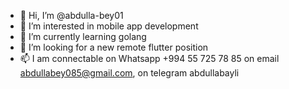 - 👋 Hi, I’m @abdulla-bey01
- 👀 I’m interested in mobile app development
- 🌱 I’m currently learning golang
- 💞️ I’m looking for a new remote flutter position
- 📫 I am connectable on Whatsapp +994 55 725 78 85 on email abdullabey085@gmail.com, on telegram abdullabayli

<!---
abdulla-bey01/abdulla-bey01 is a ✨ special ✨ repository because its `README.md` (this file) appears on your GitHub profile.
You can click the Preview link to take a look at your changes.
--->
